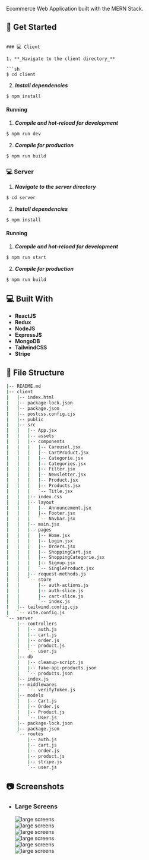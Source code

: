 

Ecommerce Web Application built with the MERN Stack.

## 🏁 Get Started
```

### 💻 Client

1. **_Navigate to the client directory_**

```sh
$ cd client
```

2. **_Install dependencies_**

```sh
$ npm install
```

#### Running

1. **_Compile and hot-reload for development_**

```sh
$ npm run dev
```

2. **_Compile for production_**

```sh
$ npm run build
```

### 💻 Server

1. **_Navigate to the server directory_**

```sh
$ cd server
```

2. **_Install dependencies_**

```sh
$ npm install
```

#### Running

1. **_Compile and hot-reload for development_**

```sh
$ npm run start
```

2. **_Compile for production_**

```sh
$ npm run build
```

## 💻 Built With

- **ReactJS**
- **Redux**
- **NodeJS**
- **ExpressJS**
- **MongoDB**
- **TailwindCSS**
- **Stripe**

## 📂 File Structure

```sh
|-- README.md
|-- client
|   |-- index.html
|   |-- package-lock.json
|   |-- package.json
|   |-- postcss.config.cjs
|   |-- public
|   |-- src
|   |   |-- App.jsx
|   |   |-- assets
|   |   |-- components
|   |   |   |-- Carousel.jsx
|   |   |   |-- CartProduct.jsx
|   |   |   |-- Categorie.jsx
|   |   |   |-- Categories.jsx
|   |   |   |-- Filter.jsx
|   |   |   |-- Newsletter.jsx
|   |   |   |-- Product.jsx
|   |   |   |-- Products.jsx
|   |   |   `-- Title.jsx
|   |   |-- index.css
|   |   |-- layout
|   |   |   |-- Announcement.jsx
|   |   |   |-- Footer.jsx
|   |   |   `-- Navbar.jsx
|   |   |-- main.jsx
|   |   |-- pages
|   |   |   |-- Home.jsx
|   |   |   |-- Login.jsx
|   |   |   |-- Orders.jsx
|   |   |   |-- ShoppingCart.jsx
|   |   |   |-- ShoppingCategorie.jsx
|   |   |   |-- Signup.jsx
|   |   |   `-- SingleProduct.jsx
|   |   |-- request-methods.js
|   |   `-- store
|   |       |-- auth-actions.js
|   |       |-- auth-slice.js
|   |       |-- cart-slice.js
|   |       `-- index.js
|   |-- tailwind.config.cjs
|   `-- vite.config.js
`-- server
    |-- controllers
    |   |-- auth.js
    |   |-- cart.js
    |   |-- order.js
    |   |-- product.js
    |   `-- user.js
    |-- db
    |   |-- cleanup-script.js
    |   |-- fake-api-products.json
    |   `-- products.json
    |-- index.js
    |-- middlewares
    |   `-- verifyToken.js
    |-- models
    |   |-- Cart.js
    |   |-- Order.js
    |   |-- Product.js
    |   `-- User.js
    |-- package-lock.json
    |-- package.json
    `-- routes
        |-- auth.js
        |-- cart.js
        |-- order.js
        |-- product.js
        |-- stripe.js
        `-- user.js
```

## 📷 Screenshots

- ### Large Screens
  ![large screens](ss/large/home.png)
  <br>
  ![large screens](ss/large/productcategorie.png)
  <br>
  ![large screens](ss/large/singleproduct.png)
  <br>
  ![large screens](ss/large/shoppingcart.png)
  <br>
  ![large screens](ss/large/signup.png)
  <br>
  ![large screens](ss/large/login.png)

